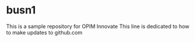 # busn1
This is a sample repository for OPIM Innovate
This line is dedicated to how to make updates to github.com
